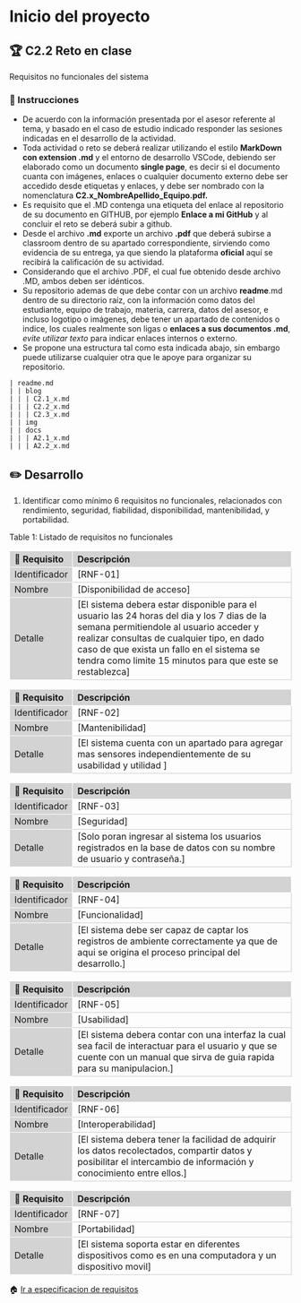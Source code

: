 # Inicio del proyecto

## :trophy: C2.2 Reto en clase

Requisitos no funcionales del sistema

### :blue_book: Instrucciones

- De acuerdo con la información presentada por el asesor referente al tema, y basado en el caso de estudio indicado responder las sesiones indicadas en el desarrollo de la actividad.
- Toda actividad o reto se deberá realizar utilizando el estilo **MarkDown con extension .md** y el entorno de desarrollo VSCode, debiendo ser elaborado como un documento **single page**, es decir si el documento cuanta con imágenes, enlaces o cualquier documento externo debe ser accedido desde etiquetas y enlaces, y debe ser nombrado con la nomenclatura **C2.x_NombreApellido_Equipo.pdf.**
- Es requisito que el .MD contenga una etiqueta del enlace al repositorio de su documento en GITHUB, por ejemplo **Enlace a mi GitHub** y al concluir el reto se deberá subir a github.
- Desde el archivo **.md** exporte un archivo **.pdf** que deberá subirse a classroom dentro de su apartado correspondiente, sirviendo como evidencia de su entrega, ya que siendo la plataforma **oficial** aquí se recibirá la calificación de su actividad.
- Considerando que el archivo .PDF, el cual fue obtenido desde archivo .MD, ambos deben ser idénticos.
- Su repositorio ademas de que debe contar con un archivo **readme**.md dentro de su directorio raíz, con la información como datos del estudiante, equipo de trabajo, materia, carrera, datos del asesor, e incluso logotipo o imágenes, debe tener un apartado de contenidos o indice, los cuales realmente son ligas o **enlaces a sus documentos .md**, _evite utilizar texto_ para indicar enlaces internos o externo.
- Se propone una estructura tal como esta indicada abajo, sin embargo puede utilizarse cualquier otra que le apoye para organizar su repositorio.

``` 
| readme.md
| | blog
| | | C2.1_x.md
| | | C2.2_x.md
| | | C2.3_x.md
| | img
| | docs
| | | A2.1_x.md
| | | A2.2_x.md
```

## :pencil2: Desarrollo

1. Identificar como mínimo 6 requisitos no funcionales, relacionados con rendimiento, seguridad, fiabilidad, disponibilidad, mantenibilidad, y portabilidad.

<style>
.two-axis-table td,
.two-axis-table th {
  width: 3 rem;
  height: 1 rem;
  border: 1px solid #ccc;
  text-align: center;
}
.two-axis-table th,
.two-axis-table td:nth-child(1) {
  background: lightgray;
  border-color: white;  
}
.two-axis-table body {
  padding: 1rem;
}
</style>

<div class="ox-hugo-table two-axis-table">
<div></div>
<div class="table-caption">
  <span class="table-number">Table 1</span>:
  Listado de requisitos no funcionales
</div>

|:pencil: Requisito  | Descripción |
|:---|:---|
| Identificador |[RNF-01]|
| Nombre |[Disponibilidad de acceso]|
| Detalle |[El sistema debera estar disponible para el usuario las 24 horas del dia y los 7 dias de la semana permitiendole al usuario acceder y realizar consultas de cualquier tipo, en dado caso de que exista un fallo en el sistema se tendra como limite 15 minutos para que este se restablezca]|

|:pencil: Requisito  | Descripción |
|:---|:---|
| Identificador |[RNF-02]|
| Nombre |[Mantenibilidad]|
| Detalle |[El sistema cuenta con un apartado para agregar mas sensores independientemente de su usabilidad y utilidad ]|

|:pencil: Requisito  | Descripción |
|:---|:---|
| Identificador |[RNF-03]|
| Nombre |[Seguridad]|
| Detalle |[Solo poran ingresar al sistema los usuarios registrados en la base de datos con su nombre de usuario y contraseña.]|

|:pencil: Requisito  | Descripción |
|:---|:---|
| Identificador |[RNF-04]|
| Nombre |[Funcionalidad]|
| Detalle |[El sistema debe ser capaz de captar los registros de ambiente correctamente ya que de aqui se origina el proceso principal del desarrollo.]|

|:pencil: Requisito  | Descripción |
|:---|:---|
| Identificador |[RNF-05]|
| Nombre |[Usabilidad]|
| Detalle |[El sistema debera contar con una interfaz la cual sea facil de interactuar para el usuario y que se cuente con un manual que sirva de guia rapida para su manipulacion.]|

|:pencil: Requisito  | Descripción |
|:---|:---|
| Identificador |[RNF-06]|
| Nombre |[Interoperabilidad]|
| Detalle |[El sistema debera tener la facilidad de adquirir los datos recolectados, compartir datos y posibilitar el intercambio de información y conocimiento entre ellos.]|

|:pencil: Requisito  | Descripción |
|:---|:---|
| Identificador |[RNF-07]|
| Nombre |[Portabilidad]|
| Detalle |[El sistema soporta estar en diferentes dispositivos como es en una computadora y un dispositivo movil]|
</div>

:house: [Ir a especificacion de requisitos](https://github.com/Mauri7755/ANALISIS-AVANZADO-DE-SOFTWAREE/blob/master/C2.2_MauricioHernandez_Zeppelin.md)